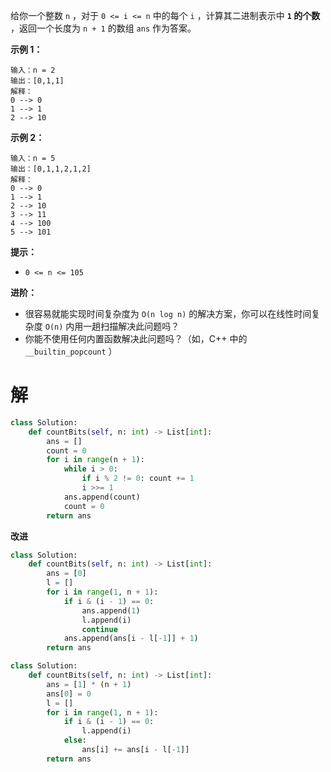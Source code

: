 给你一个整数 `n` ，对于 `0 <= i <= n` 中的每个 `i` ，计算其二进制表示中 **`1` 的个数** ，返回一个长度为 `n + 1` 的数组 `ans` 作为答案。

 

**示例 1：**

```
输入：n = 2
输出：[0,1,1]
解释：
0 --> 0
1 --> 1
2 --> 10
```

**示例 2：**

```
输入：n = 5
输出：[0,1,1,2,1,2]
解释：
0 --> 0
1 --> 1
2 --> 10
3 --> 11
4 --> 100
5 --> 101
```

 

**提示：**

- `0 <= n <= 105`

 

**进阶：**

- 很容易就能实现时间复杂度为 `O(n log n)` 的解决方案，你可以在线性时间复杂度 `O(n)` 内用一趟扫描解决此问题吗？
- 你能不使用任何内置函数解决此问题吗？（如，C++ 中的 `__builtin_popcount` ）

# 解

```python
class Solution:
    def countBits(self, n: int) -> List[int]:
        ans = []
        count = 0
        for i in range(n + 1):
            while i > 0:
                if i % 2 != 0: count += 1
                i >>= 1
            ans.append(count)
            count = 0
        return ans
```

**改进**

```python
class Solution:
    def countBits(self, n: int) -> List[int]:
        ans = [0]
        l = []
        for i in range(1, n + 1):
            if i & (i - 1) == 0:
                ans.append(1)
                l.append(i)
                continue
            ans.append(ans[i - l[-1]] + 1)
        return ans
```

```python
class Solution:
    def countBits(self, n: int) -> List[int]:
        ans = [1] * (n + 1)
        ans[0] = 0
        l = []
        for i in range(1, n + 1):
            if i & (i - 1) == 0:
                l.append(i)
            else:    
                ans[i] += ans[i - l[-1]]
        return ans
```

